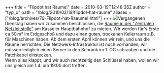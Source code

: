+++
title = "Flipdot hat Räume!"
date = 2010-03-19T12:48:36Z
author = "typ_o"
path = "/blog/2010/03/19/flipdot-hat-raume"
aliases = ["/blog/archives/79-Flipdot-hat-Raeume!.html"]
+++
![](/media/Gueterabefrtigung_EG_Ausschnitt.serendipityThumb.jpg)Vergangenen
Dienstag haben wir zusammen beschlossen, die [Räume in der "Zentralen
Netzleitstelle"](https://flipdot.org/wiki/index.php?title=Raumsuche/G%C3%BCterabfertigung)
am Kasseler Hauptbahnhof zu mieten. Wir werden für's Erste ca 50 m² im
Erdgeschoß und dazu einen guten, trockenen Kellerraum z.B. für Maschinen
haben. Ab dem ersten April können wir rein, und uns die Räume
herrichten. Die Netzwerk-Infrastruktur ist noch vorhanden, wir müssen
lediglich einen Server in den Schrank im 1. OG schrauben und die
Patchkabel einstecken.  
Wenn alles klappt, und wir auch rechtzeitig den Schlüssel haben, wollen
wir uns gleich am 1.4. um 19:00 dort treffen.
